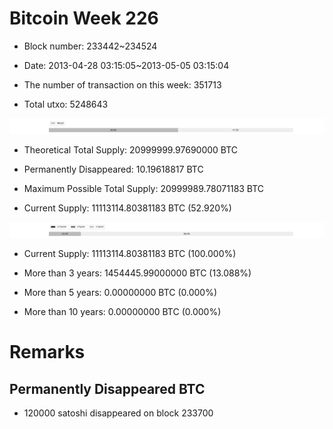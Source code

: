 # Bitcoin Week 226

- Block number: 233442~234524

- Date: 2013-04-28 03:15:05~2013-05-05 03:15:04

- The number of transaction on this week: 351713

- Total utxo: 5248643

![](../images/mined_week226.png)

- Theoretical Total Supply: 20999999.97690000 BTC

- Permanently Disappeared: 10.19618817 BTC

- Maximum Possible Total Supply: 20999989.78071183 BTC

- Current Supply: 11113114.80381183 BTC (52.920%)

![](../images/year_week226.png)


- Current Supply: 11113114.80381183 BTC (100.000%)

- More than 3 years: 1454445.99000000 BTC (13.088%)

- More than 5 years: 0.00000000 BTC (0.000%)

- More than 10 years: 0.00000000 BTC (0.000%)

# Remarks

## Permanently Disappeared BTC

- 120000 satoshi disappeared on block 233700

